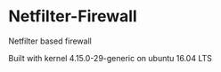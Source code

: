 # Netfilter-Firewall
Netfilter based firewall

Built with kernel 4.15.0-29-generic on ubuntu 16.04 LTS